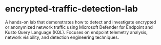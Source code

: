 # encrypted-traffic-detection-lab
A hands-on lab that demonstrates how to detect and investigate encrypted or anonymized network traffic using Microsoft Defender for Endpoint and Kusto Query Language (KQL). Focuses on endpoint telemetry analysis, network visibility, and detection engineering techniques.
